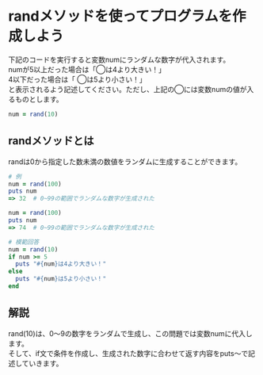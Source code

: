 # randメソッドを使ってプログラムを作成しよう

下記のコードを実行すると変数numにランダムな数字が代入されます。<br>
numが5以上だった場合は「◯は4より大きい！」<br>
4以下だった場合は「 ◯は5より小さい！」<br>
と表示されるよう記述してください。ただし、上記の◯には変数numの値が入るものとします。<br>

```ruby
num = rand(10)
```

## randメソッドとは
randは0から指定した数未満の数値をランダムに生成することができます。
```ruby
# 例
num = rand(100)
puts num
=> 32  # 0~99の範囲でランダムな数字が生成された

num = rand(100)
puts num
=> 74  # 0~99の範囲でランダムな数字が生成された
```

```ruby
# 模範回答
num = rand(10)
if num >= 5
  puts "#{num}は4より大きい！"
else
  puts "#{num}は5より小さい！"
end
```

## 解説
rand(10)は、0〜9の数字をランダムで生成し、この問題では変数numに代入します。<br>
そして、if文で条件を作成し、生成された数字に合わせて返す内容をputs〜で記述していきます。<br>


